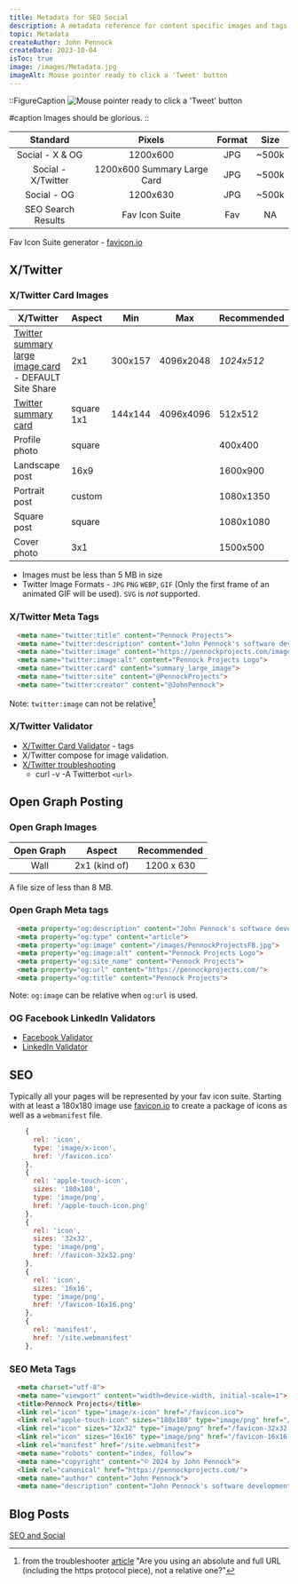 ```yaml
---
title: Metadata for SEO Social
description: A metadata reference for content specific images and tags for social posting and SEO
topic: Metadata
createAuthor: John Pennock
createDate: 2023-10-04
isToc: true
image: /images/Metadata.jpg
imageAlt: Mouse pointer ready to click a 'Tweet' button
---
```


::FigureCaption
![Mouse pointer ready to click a 'Tweet' button](/images/Metadata.jpg)

#caption
Images should be glorious.
::

| Standard | Pixels   | Format | Size  |
|:--------:|:--------:|:------:|:-----:|
| Social - X & OG    | 1200x600 | JPG | ~500k |
| Social - X/Twitter | 1200x600 Summary Large Card | JPG | ~500k |
| Social - OG        | 1200x630 | JPG | ~500k |
| SEO Search Results | Fav Icon Suite | Fav | NA |

Fav Icon Suite generator - [favicon.io](https://favicon.io/)

## X/Twitter

### X/Twitter Card Images
| X/Twitter    | Aspect | Min | Max | Recommended |
|--------------|--------|-----|-----|-------------|
| [Twitter summary large image card](https://developer.x.com/en/docs/twitter-for-websites/cards/overview/summary-card-with-large-image) - DEFAULT Site Share | 2x1 | 300x157 | 4096x2048 | *1024x512* |
| [Twitter summary card](https://developer.x.com/en/docs/twitter-for-websites/cards/overview/summary) | square 1x1 | 144x144 |4096x4096 | 512x512 |
| Profile photo | square | | | 400x400 |
| Landscape post | 16x9 | | | 1600x900 |
| Portrait post | custom | | | 1080x1350 |
| Square post | square | | | 1080x1080 |
| Cover photo | 3x1 | | | 1500x500 |

- Images must be less than 5 MB in size
- Twitter Image Formats - `JPG` `PNG` `WEBP`, `GIF` (Only the first frame of an animated GIF will be used). 
`SVG` is *not* supported.

### X/Twitter Meta Tags
```html
  <meta name="twitter:title" content="Pennock Projects">
  <meta name="twitter:description" content="John Pennock's software development blog and portfolio">
  <meta name="twitter:image" content="https://pennockprojects.com/images/PennockProjectsFB.jpg">
  <meta name="twitter:image:alt" content="Pennock Projects Logo">
  <meta name="twitter:card" content="summary_large_image">
  <meta name="twitter:site" content="@PennockProjects">
  <meta name="twitter:creator" content="@JohnPennock">
```

Note: `twitter:image` can not be relative[^1]

[^1]: from the troubleshooter [article](https://devcommunity.x.com/t/card-error-unable-to-render-or-no-image-read-this-first/62736) "Are you using an absolute and full URL (including the https protocol piece), not a relative one?"

### X/Twitter Validator
- [X/Twitter Card Validator](https://cards-dev.twitter.com/validator) - tags
- X/Twitter compose for image validation.
- [X/Twitter troubleshooting](https://devcommunity.x.com/t/card-error-unable-to-render-or-no-image-read-this-first/62736)
  - curl -v -A Twitterbot `<url>`

## Open Graph Posting

### Open Graph Images

| Open Graph | Aspect | Recommended |
|:----------:|:------:|:-----------:|
| Wall | 2x1 (kind of) | 1200 x 630 |

A file size of less than 8 MB. 

### Open Graph Meta tags
```html
  <meta property="og:description" content="John Pennock's software development blog and portfolio">
  <meta property="og:type" content="article">
  <meta property="og:image" content="/images/PennockProjectsFB.jpg">
  <meta property="og:image:alt" content="Pennock Projects Logo">
  <meta property="og:site_name" content="Pennock Projects">
  <meta property="og:url" content="https://pennockprojects.com/">
  <meta property="og:title" content="Pennock Projects">
```

Note: `og:image` can be relative when `og:url` is used.

### OG Facebook LinkedIn Validators
- [Facebook Validator](https://developers.facebook.com/tools/debug/)
- [LinkedIn Validator](https://www.linkedin.com/post-inspector/)

## SEO
Typically all your pages will be represented by your fav icon suite. Starting with at least a 180x180 image use [favicon.io](https://favicon.io/) to create a package of icons as well as a `webmanifest` file.

```js
    {
      rel: 'icon',
      type: 'image/x-icon',
      href: '/favicon.ico'
    },
    {
      rel: 'apple-touch-icon',
      sizes: '180x180',
      type: 'image/png',
      href: '/apple-touch-icon.png'
    },
    {
      rel: 'icon',
      sizes: '32x32',
      type: 'image/png',
      href: '/favicon-32x32.png'
    },
    {
      rel: 'icon',
      sizes: '16x16',
      type: 'image/png',
      href: '/favicon-16x16.png'
    },
    {
      rel: 'manifest',
      href: '/site.webmanifest'
    },
```

### SEO Meta Tags
```html
  <meta charset="utf-8">
  <meta name="viewport" content="width=device-width, initial-scale=1">
  <title>Pennock Projects</title>
  <link rel="icon" type="image/x-icon" href="/favicon.ico">
  <link rel="apple-touch-icon" sizes="180x180" type="image/png" href="/apple-touch-icon.png">
  <link rel="icon" sizes="32x32" type="image/png" href="/favicon-32x32.png">
  <link rel="icon" sizes="16x16" type="image/png" href="/favicon-16x16.png">
  <link rel="manifest" href="/site.webmanifest">
  <meta name="robots" content="index, follow">
  <meta name="copyright" content="© 2024 by John Pennock">
  <link rel="canonical" href="https://pennockprojects.com/">
  <meta name="author" content="John Pennock">
  <meta name="description" content="John Pennock's software development blog and portfolio">
```

## Blog Posts
[SEO and Social](/blog/2024/nuxtcontentseosocialblog)